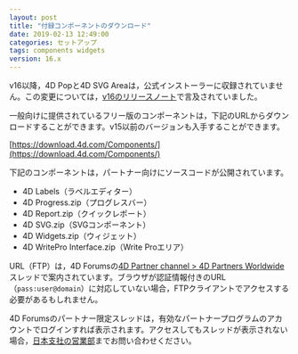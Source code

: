 ```yaml
---
layout: post
title: "付録コンポーネントのダウンロード"
date: 2019-02-13 12:49:00
categories: セットアップ
tags: components widgets
version: 16.x
---
```


v16以降，4D Popと4D SVG Areaは，公式インストーラーに収録されていません。この変更については，[v16のリリースノート](http://library.4d-japan.com/REFERENCE/Release_Notes/4Dv16リリースノート.pdf)で言及されていました。

一般向けに提供されているフリー版のコンポーネントは，下記のURLからダウンロードすることができます。v15以前のバージョンも入手することができます。

[https://download.4d.com/Components/](https://download.4d.com/Components/)

下記のコンポーネントは，パートナー向けにソースコードが公開されています。

  * 4D Labels（ラベルエディター）
  * 4D Progress.zip（プログレスバー）
  * 4D Report.zip（クイックレポート）
  * 4D SVG.zip（SVGコンポーネント）
  * 4D Widgets.zip（ウィジェット）
  * 4D WritePro Interface.zip（Write Proエリア）

URL（FTP）は，4D Forumsの[4D Partner channel > 4D Partners Worldwide](https://forums.4d.com/List_Message/JP:0/0/2/1/1/1/17354592/0/0/1/-1/0/0/0/0/0/0)スレッドで案内されています。ブラウザが認証情報付きのURL（``pass:user@domain``）に対応していない場合，FTPクライアントでアクセスする必要があるもしれません。

4D Forumsのパートナー限定スレッドは，有効なパートナープログラムのアカウントでログインすれば表示されます。アクセスしてもスレッドが表示されない場合，[日本支社の営業部](info-jp@4d.com)までお問い合わせください。
